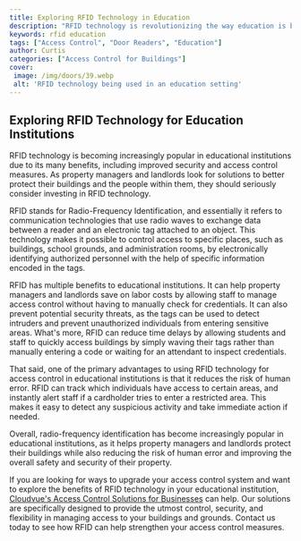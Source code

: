 ```yaml
---
title: Exploring RFID Technology in Education
description: "RFID technology is revolutionizing the way education is being done in the modern classroom find out what it is and how it is being used in this fascinating blog post"
keywords: rfid education
tags: ["Access Control", "Door Readers", "Education"]
author: Curtis
categories: ["Access Control for Buildings"]
cover: 
 image: /img/doors/39.webp
 alt: 'RFID technology being used in an education setting'
---
```

## Exploring RFID Technology for Education Institutions

RFID technology is becoming increasingly popular in educational institutions due to its many benefits, including improved security and access control measures. As property managers and landlords look for solutions to better protect their buildings and the people within them, they should seriously consider investing in RFID technology.

RFID stands for Radio-Frequency Identification, and essentially it refers to communication technologies that use radio waves to exchange data between a reader and an electronic tag attached to an object. This technology makes it possible to control access to specific places, such as buildings, school grounds, and administration rooms, by electronically identifying authorized personnel with the help of specific information encoded in the tags.

RFID has multiple benefits to educational institutions. It can help property managers and landlords save on labor costs by allowing staff to manage access control without having to manually check for credentials. It can also prevent potential security threats, as the tags can be used to detect intruders and prevent unauthorized individuals from entering sensitive areas. What's more, RFID can reduce time delays by allowing students and staff to quickly access buildings by simply waving their tags rather than manually entering a code or waiting for an attendant to inspect credentials.

That said, one of the primary advantages to using RFID technology for access control in educational institutions is that it reduces the risk of human error. RFID can track which individuals have access to certain areas, and instantly alert staff if a cardholder tries to enter a restricted area. This makes it easy to detect any suspicious activity and take immediate action if needed.

Overall, radio-frequency identification has become increasingly popular in educational institutions, as it helps property managers and landlords protect their buildings while also reducing the risk of human error and improving the overall safety and security of their property.

If you are looking for ways to upgrade your access control system and want to explore the benefits of RFID technology in your educational institution, [Cloudvue's Access Control Solutions for Businesses](/access-control) can help. Our solutions are specifically designed to provide the utmost control, security, and flexibility in managing access to your buildings and grounds. Contact us today to see how RFID can help strengthen your access control measures.
